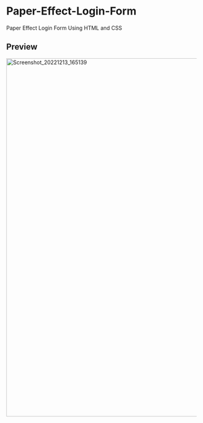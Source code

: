 # Paper-Effect-Login-Form
Paper Effect Login Form Using HTML and CSS

## Preview
<img width="947" alt="Screenshot_20221213_165139" src="https://user-images.githubusercontent.com/59678435/207305557-35c9cecb-96fb-456c-8bdb-6055b26362bf.png">
